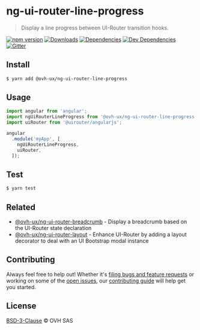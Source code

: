 # ng-ui-router-line-progress

> Display a line progress between UI-Router transition hooks.

[![npm version](https://badgen.net/npm/v/@ovh-ux/ng-ui-router-line-progress)](https://www.npmjs.com/package/@ovh-ux/ng-ui-router-line-progress) [![Downloads](https://badgen.net/npm/dt/@ovh-ux/ng-ui-router-line-progress)](https://npmjs.com/package/@ovh-ux/ng-ui-router-line-progress) [![Dependencies](https://badgen.net/david/dep/ovh/manager/packages/components/ng-ui-router-line-progress)](https://npmjs.com/package/@ovh-ux/ng-ui-router-line-progress?activeTab=dependencies) [![Dev Dependencies](https://badgen.net/david/dev/ovh/manager/packages/components/ng-ui-router-line-progress)](https://npmjs.com/package/@ovh-ux/ng-ui-router-line-progress?activeTab=dependencies) [![Gitter](https://badgen.net/badge/gitter/ovh-ux/blue?icon=gitter)](https://gitter.im/ovh/ux)

## Install

```sh
$ yarn add @ovh-ux/ng-ui-router-line-progress
```

## Usage

```js
import angular from 'angular';
import ngUiRouterLineProgress from '@ovh-ux/ng-ui-router-line-progress';
import uiRouter from '@uirouter/angularjs';

angular
  .module('myApp', [
    ngUiRouterLineProgress,
    uiRouter,
  ]);
```

## Test

```sh
$ yarn test
```

## Related

- [@ovh-ux/ng-ui-router-breadcrumb](https://github.com/ovh/manager/tree/master/packages/components/ng-ui-router-breadcrumb) - Display a breadcrumb based on the UI-Router state declaration
- [@ovh-ux/ng-ui-router-layout](https://github.com/ovh/manager/tree/master/packages/components/ng-ui-router-layout) - Enhance UI-Router by adding a layout decorator to deal with an UI Bootstrap modal instance

## Contributing

Always feel free to help out! Whether it's [filing bugs and feature requests](https://github.com/ovh/manager/issues/new) or working on some of the [open issues](https://github.com/ovh/manager/issues), our [contributing guide](https://github.com/ovh/manager/blob/master/CONTRIBUTING.md) will help get you started.

## License

[BSD-3-Clause](LICENSE) © OVH SAS
